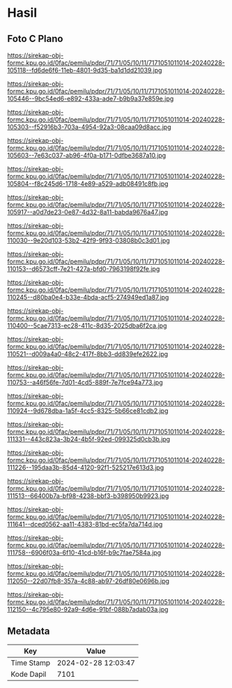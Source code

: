 # Hasil

## Foto C Plano

https://sirekap-obj-formc.kpu.go.id/0fac/pemilu/pdpr/71/71/05/10/11/7171051011014-20240228-105118--fd6de6f6-11eb-4801-9d35-ba1d1dd21039.jpg

https://sirekap-obj-formc.kpu.go.id/0fac/pemilu/pdpr/71/71/05/10/11/7171051011014-20240228-105446--9bc54ed6-e892-433a-ade7-b9b9a37e859e.jpg

https://sirekap-obj-formc.kpu.go.id/0fac/pemilu/pdpr/71/71/05/10/11/7171051011014-20240228-105303--f52916b3-703a-4954-92a3-08caa09d8acc.jpg

https://sirekap-obj-formc.kpu.go.id/0fac/pemilu/pdpr/71/71/05/10/11/7171051011014-20240228-105603--7e63c037-ab96-4f0a-b171-0dfbe3687a10.jpg

https://sirekap-obj-formc.kpu.go.id/0fac/pemilu/pdpr/71/71/05/10/11/7171051011014-20240228-105804--f8c245d6-1718-4e89-a529-adb08491c8fb.jpg

https://sirekap-obj-formc.kpu.go.id/0fac/pemilu/pdpr/71/71/05/10/11/7171051011014-20240228-105917--a0d7de23-0e87-4d32-8a11-babda9676a47.jpg

https://sirekap-obj-formc.kpu.go.id/0fac/pemilu/pdpr/71/71/05/10/11/7171051011014-20240228-110030--9e20d103-53b2-42f9-9f93-03808b0c3d01.jpg

https://sirekap-obj-formc.kpu.go.id/0fac/pemilu/pdpr/71/71/05/10/11/7171051011014-20240228-110153--d6573cff-7e21-427a-bfd0-7963198f92fe.jpg

https://sirekap-obj-formc.kpu.go.id/0fac/pemilu/pdpr/71/71/05/10/11/7171051011014-20240228-110245--d80ba0e4-b33e-4bda-acf5-274949ed1a87.jpg

https://sirekap-obj-formc.kpu.go.id/0fac/pemilu/pdpr/71/71/05/10/11/7171051011014-20240228-110400--5cae7313-ec28-411c-8d35-2025dba6f2ca.jpg

https://sirekap-obj-formc.kpu.go.id/0fac/pemilu/pdpr/71/71/05/10/11/7171051011014-20240228-110521--d009a4a0-48c2-417f-8bb3-dd839efe2622.jpg

https://sirekap-obj-formc.kpu.go.id/0fac/pemilu/pdpr/71/71/05/10/11/7171051011014-20240228-110753--a46f56fe-7d01-4cd5-889f-7e7fce94a773.jpg

https://sirekap-obj-formc.kpu.go.id/0fac/pemilu/pdpr/71/71/05/10/11/7171051011014-20240228-110924--9d678dba-1a5f-4cc5-8325-5b66ce81cdb2.jpg

https://sirekap-obj-formc.kpu.go.id/0fac/pemilu/pdpr/71/71/05/10/11/7171051011014-20240228-111331--443c823a-3b24-4b5f-92ed-099325d0cb3b.jpg

https://sirekap-obj-formc.kpu.go.id/0fac/pemilu/pdpr/71/71/05/10/11/7171051011014-20240228-111226--195daa3b-85d4-4120-92f1-525217e613d3.jpg

https://sirekap-obj-formc.kpu.go.id/0fac/pemilu/pdpr/71/71/05/10/11/7171051011014-20240228-111513--66400b7a-bf98-4238-bbf3-b398950b9923.jpg

https://sirekap-obj-formc.kpu.go.id/0fac/pemilu/pdpr/71/71/05/10/11/7171051011014-20240228-111641--dced0562-aa11-4383-81bd-ec5fa7da714d.jpg

https://sirekap-obj-formc.kpu.go.id/0fac/pemilu/pdpr/71/71/05/10/11/7171051011014-20240228-111758--6906f03a-6f10-41cd-b16f-b9c7fae7584a.jpg

https://sirekap-obj-formc.kpu.go.id/0fac/pemilu/pdpr/71/71/05/10/11/7171051011014-20240228-112050--22d07fb8-357a-4c88-ab97-26df80e0696b.jpg

https://sirekap-obj-formc.kpu.go.id/0fac/pemilu/pdpr/71/71/05/10/11/7171051011014-20240228-112150--4c795e80-92a9-4d6e-91bf-088b7adab03a.jpg


## Metadata

| Key        | Value               |
| ---------- | ------------------- |
| Time Stamp | 2024-02-28 12:03:47 |
| Kode Dapil | 7101                |



